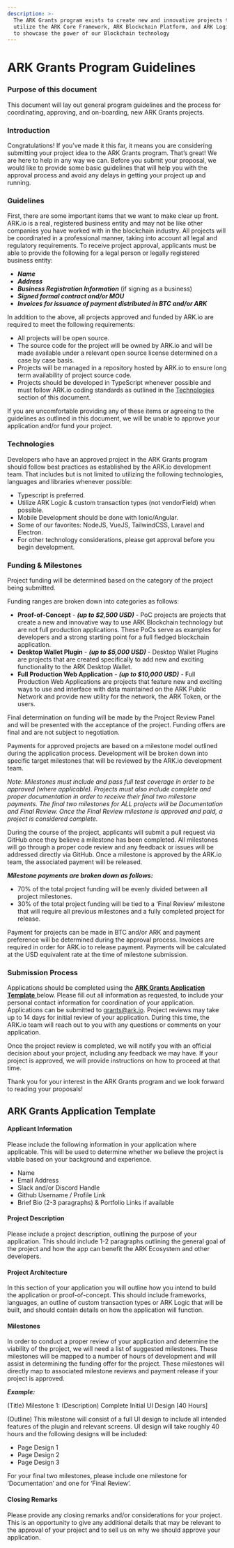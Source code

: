 ```yaml
---
description: >-
  The ARK Grants program exists to create new and innovative projects that
  utilize the ARK Core Framework, ARK Blockchain Platform, and ARK Logic (GTI)
  to showcase the power of our Blockchain technology
---
```


# ARK Grants Program Guidelines

### Purpose of this document

This document will lay out general program guidelines and the process for coordinating, approving, and on-boarding, new ARK Grants projects. 

### Introduction

Congratulations! If you’ve made it this far, it means you are considering submitting your project idea to the ARK Grants program. That’s great! We are here to help in any way we can. Before you submit your proposal, we would like to provide some basic guidelines that will help you with the approval process and avoid any delays in getting your project up and running. 

### Guidelines

First, there are some important items that we want to make clear up front. ARK.io is a real, registered business entity and may not be like other companies you have worked with in the blockchain industry. All projects will be coordinated in a professional manner, taking into account all legal and regulatory requirements. To receive project approval, applicants must be able to provide the following for a legal person or legally registered business entity: 

* _**Name**_
* _**Address**_
* _**Business Registration Information**_ \(if signing as a business\)
* _**Signed formal contract and/or MOU**_
* _**Invoices for issuance of payment distributed in BTC and/or ARK**_

In addition to the above, all projects approved and funded by ARK.io are required to meet the following requirements: 

* All projects will be open source.
* The source code for the project will be owned by ARK.io and will be made available under a relevant open source license determined on a case by case basis. 
* Projects will be managed in a repository hosted by ARK.io to ensure long term availability of project source code. 
* Projects should be developed in TypeScript whenever possible and must follow ARK.io coding standards as outlined in the [Technologies](ark-grants-program-guidelines.md#technologies) section of this document. 

If you are uncomfortable providing any of these items or agreeing to the guidelines as outlined in this document, we will be unable to approve your application and/or fund your project. 

### Technologies

Developers who have an approved project in the ARK Grants program should follow best practices as established by the ARK.io development team. That includes but is not limited to utilizing the following technologies, languages and libraries whenever possible: 

* Typescript is preferred.
* Utilize ARK Logic & custom transaction types \(not vendorField\) when possible.
* Mobile Development should be done with Ionic/Angular.
* Some of our favorites: NodeJS, VueJS, TailwindCSS, Laravel and Electron.
* For other technology considerations, please get approval before you begin development. 

### Funding & Milestones

Project funding will be determined based on the category of the project being submitted.   
  
Funding ranges are broken down into categories as follows: 

* **Proof-of-Concept** - _**\(up to $2,500 USD\)**_ - PoC projects are projects that create a new and innovative way to use ARK Blockchain technology but are not full production applications. These PoCs serve as examples for developers and a strong starting point for a full fledged blockchain application. 
* **Desktop Wallet Plugin** - _**\(up to $5,000 USD\)**_ - Desktop Wallet Plugins are projects that are created specifically to add new and exciting functionality to the ARK Desktop Wallet.
* **Full Production Web Application** - _**\(up to $10,000 USD\)**_ - Full Production Web Applications are projects that feature new and exciting ways to use and interface with data maintained on the ARK Public Network and provide new utility for the network, the ARK Token, or the users. 

Final determination on funding will be made by the Project Review Panel and will be presented with the acceptance of the project. Funding offers are final and are not subject to negotiation. 

Payments for approved projects are based on a milestone model outlined during the application process. Development will be broken down into specific target milestones that will be reviewed by the ARK.io development team. 

_Note: Milestones must include and pass full test coverage in order to be approved \(where applicable\). Projects must also include complete and proper documentation in order to receive their final two milestone payments. The final two milestones for ALL projects will be Documentation and Final Review. Once the Final Review milestone is approved and paid, a project is considered complete._   


During the course of the project, applicants will submit a pull request via GitHub once they believe a milestone has been completed. All milestones will go through a proper code review and any feedback or issues will be addressed directly via GitHub. Once a milestone is approved by the ARK.io team, the associated payment will be released.   


_**Milestone payments are broken down as follows:**_ 

* 70% of the total project funding will be evenly divided between all project milestones. 
* 30% of the total project funding will be tied to a ‘Final Review’ milestone that will require all previous milestones and a fully completed project for release. 

Payment for projects can be made in BTC and/or ARK and payment preference will be determined during the approval process. Invoices are required in order for ARK.io to release payment. Payments will be calculated at the USD equivalent rate at the time of milestone submission. 

### Submission Process

Applications should be completed using the [**ARK Grants Application Template** ](ark-grants-program-guidelines.md#ark-grants-application-template)below. Please fill out all information as requested, to include your personal contact information for coordination of your application. Applications can be submitted to [grants@ark.io](mailto:grants@ark.io). Project reviews may take up to 14 days for initial review of your application. During this time, the ARK.io team will reach out to you with any questions or comments on your application. 

Once the project review is completed, we will notify you with an official decision about your project, including any feedback we may have. If your project is approved, we will provide instructions on how to proceed at that time. 

Thank you for your interest in the ARK Grants program and we look forward to reading your proposals!

## ARK Grants Application Template

#### Applicant Information

Please include the following information in your application where applicable. This will be used to determine whether we believe the project is viable based on your background and experience. 

* Name
* Email Address
* Slack and/or Discord Handle
* Github Username / Profile Link
* Brief Bio \(2-3 paragraphs\) & Portfolio Links if available

#### Project Description

Please include a project description, outlining the purpose of your application. This should include 1-2 paragraphs outlining the general goal of the project and how the app can benefit the ARK Ecosystem and other developers. 

#### Project Architecture

In this section of your application you will outline how you intend to build the application or proof-of-concept. This should include frameworks, languages, an outline of custom transaction types or ARK Logic that will be built, and should contain details on how the application will function. 

#### Milestones

In order to conduct a proper review of your application and determine the viability of the project, we will need a list of suggested milestones. These milestones will be mapped to a number of hours of development and will assist in determining the funding offer for the project. These milestones will directly map to associated milestone reviews and payment release if your project is approved. 

_**Example:**_ 

\(Title\) Milestone 1: \(Description\) Complete Initial UI Design \[40 Hours\]

\(Outline\) This milestone will consist of a full UI design to include all intended features of the plugin and relevant screens. UI design will take roughly 40 hours and the following designs will be included:   


* Page Design 1
* Page Design 2
* Page Design 3

For your final two milestones, please include one milestone for ‘Documentation’ and one for ‘Final Review’. 

#### Closing Remarks

Please provide any closing remarks and/or considerations for your project. This is an opportunity to give any additional details that may be relevant to the approval of your project and to sell us on why we should approve your application. 

